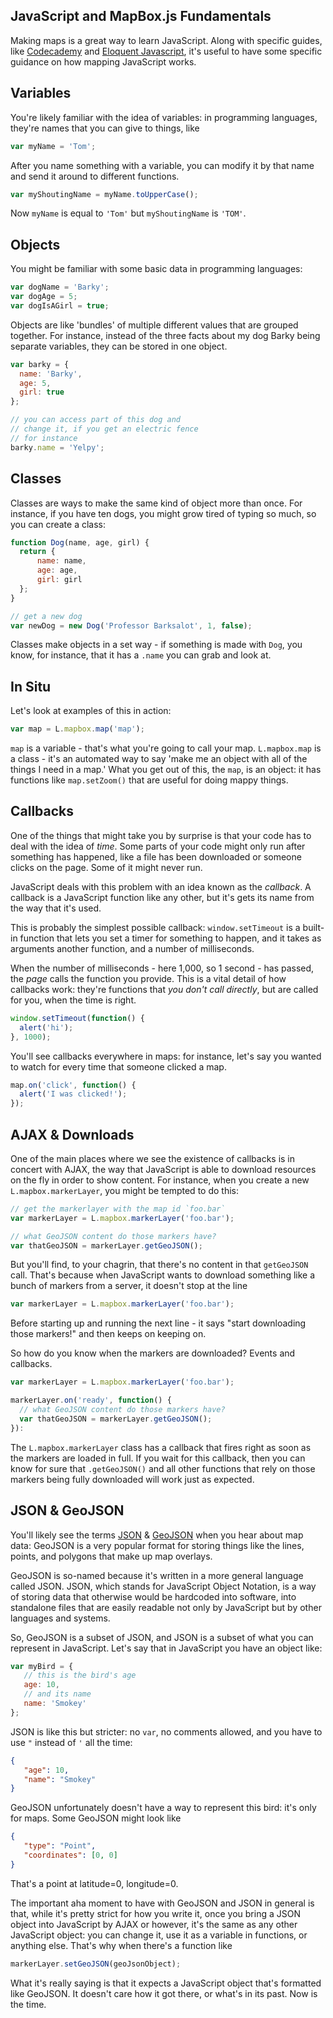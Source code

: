 ## JavaScript and MapBox.js Fundamentals

Making maps is a great way to learn JavaScript. Along with specific guides, like [Codecademy](http://www.codecademy.com/tracks/javascript) and [Eloquent Javascript](http://eloquentjavascript.net/), it's useful to have some specific guidance on how mapping JavaScript works.

## Variables

You're likely familiar with the idea of variables: in programming languages, they're names that you can give to things, like

```js
var myName = 'Tom';
```

After you name something with a variable, you can modify it by that name and send it around to different functions.

```js
var myShoutingName = myName.toUpperCase();
```

Now `myName` is equal to `'Tom'` but `myShoutingName` is `'TOM'`.

## Objects

You might be familiar with some basic data in programming languages:

```js
var dogName = 'Barky';
var dogAge = 5;
var dogIsAGirl = true;
```

Objects are like 'bundles' of multiple different values that are grouped together. For instance, instead of the three facts about my dog Barky being separate variables, they can be stored in one object.

```js
var barky = {
  name: 'Barky',
  age: 5,
  girl: true
};

// you can access part of this dog and
// change it, if you get an electric fence
// for instance
barky.name = 'Yelpy';
```

## Classes

Classes are ways to make the same kind of object more than once. For instance, if you have ten dogs, you might grow tired of typing so much, so you can create a class:

```js
function Dog(name, age, girl) {
  return {
      name: name,
      age: age,
      girl: girl
  };
}

// get a new dog
var newDog = new Dog('Professor Barksalot', 1, false);
```

Classes make objects in a set way - if something is made with `Dog`, you know, for instance, that it has a `.name` you can grab and look at.

## In Situ

Let's look at examples of this in action:

```js
var map = L.mapbox.map('map');
```

`map` is a variable - that's what you're going to call your map. `L.mapbox.map` is a class - it's an automated way to say 'make me an object with all of the things I need in a map.' What you get out of this, the `map`, is an object: it has functions like `map.setZoom()` that are useful for doing mappy things.

## Callbacks

One of the things that might take you by surprise is that your code has to deal with the idea of _time_. Some parts of your code might only run after something has happened, like a file has been downloaded or someone clicks on the page. Some of it might never run.

JavaScript deals with this problem with an idea known as the _callback_. A callback is a JavaScript function like any other, but it's gets its name from the way that it's used.

This is probably the simplest possible callback: `window.setTimeout` is a built-in function that lets you set a timer for something to happen, and it takes as arguments another function, and a number of milliseconds.

When the number of milliseconds - here 1,000, so 1 second - has passed, the _page_ calls the function you provide. This is a vital detail of how callbacks work: they're functions that _you don't call directly_, but are called for you, when the time is right.

```js
window.setTimeout(function() {
  alert('hi');
}, 1000);
```

You'll see callbacks everywhere in maps: for instance, let's say you wanted to watch for every time that someone clicked a map.

```js
map.on('click', function() {
  alert('I was clicked!');
});
```

## AJAX & Downloads

One of the main places where we see the existence of callbacks is in concert with AJAX, the way that JavaScript is able to download resources on the fly in order to show content. For instance, when you create a new `L.mapbox.markerLayer`, you might be tempted to do this:

```js
// get the markerlayer with the map id `foo.bar`
var markerLayer = L.mapbox.markerLayer('foo.bar');

// what GeoJSON content do those markers have?
var thatGeoJSON = markerLayer.getGeoJSON();
```

But you'll find, to your chagrin, that there's no content in that `getGeoJSON` call. That's because when JavaScript wants to download something like a bunch of markers from a server, it doesn't stop at the line

```js
var markerLayer = L.mapbox.markerLayer('foo.bar');
```

Before starting up and running the next line - it says "start downloading those markers!" and then keeps on keeping on.

So how do you know when the markers are downloaded? Events and callbacks.

```js
var markerLayer = L.mapbox.markerLayer('foo.bar');

markerLayer.on('ready', function() {
  // what GeoJSON content do those markers have?
  var thatGeoJSON = markerLayer.getGeoJSON();
}):
```

The `L.mapbox.markerLayer` class has a callback that fires right as soon as the markers are loaded in full. If you wait for this callback, then you can know for sure that `.getGeoJSON()` and all other functions that rely on those markers being fully downloaded will work just as expected.

## JSON & GeoJSON

You'll likely see the terms [JSON](http://www.json.org/) & [GeoJSON](http://geojson.org/) when you hear about map data: GeoJSON is a very popular format for storing things like the lines, points, and polygons that make up map overlays.

GeoJSON is so-named because it's written in a more general language called JSON. JSON, which stands for JavaScript Object Notation, is a way of storing data that otherwise would be hardcoded into software, into standalone files that are easily readable not only by JavaScript but by other languages and systems.

So, GeoJSON is a subset of JSON, and JSON is a subset of what you can represent in JavaScript. Let's say that in JavaScript you have an object like:

```js
var myBird = {
   // this is the bird's age
   age: 10,
   // and its name
   name: 'Smokey'
};
```

JSON is like this but stricter: no `var`, no comments allowed, and you have to use `"` instead of `'` all the time:

```json
{
   "age": 10,
   "name": "Smokey"
}
```

GeoJSON unfortunately doesn't have a way to represent this bird: it's only for maps. Some GeoJSON might look like

```json
{
   "type": "Point",
   "coordinates": [0, 0]
}
```

That's a point at latitude=0, longitude=0.

The important aha moment to have with GeoJSON and JSON in general is that, while it's pretty strict for how you write it, once you bring a JSON object into JavaScript by AJAX or however, it's the same as any other JavaScript object: you can change it, use it as a variable in functions, or anything else. That's why when there's a function like

```js
markerLayer.setGeoJSON(geoJsonObject);
```

What it's really saying is that it expects a JavaScript object that's formatted like GeoJSON. It doesn't care how it got there, or what's in its past. Now is the time.